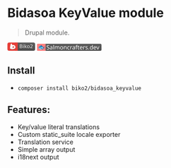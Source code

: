 # Bidasoa KeyValue module
> Drupal module.

![by Biko2](https://raw.githubusercontent.com/biko2/biko-repo-bagdes/master/png/biko-bagge-pill.png)
![by Salmoncrafters.dev](https://raw.githubusercontent.com/biko2/biko-repo-bagdes/master/png/salmoncrafters.dev.png)

## Install
- `composer install biko2/bidasoa_keyvalue`

## Features:
- Key/value literal translations
- Custom static_suite locale exporter
- Translation service
- Simple array output
- i18next output

